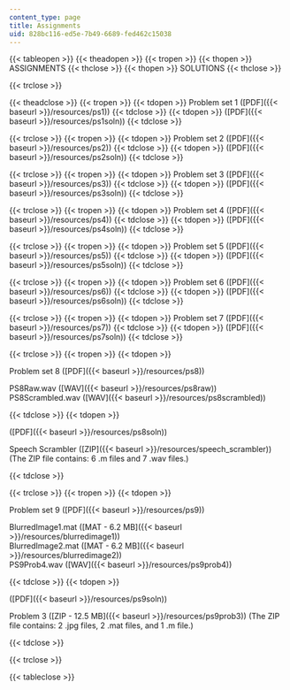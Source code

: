 ```yaml
---
content_type: page
title: Assignments
uid: 828bc116-ed5e-7b49-6689-fed462c15038
---
```


{{< tableopen >}}
{{< theadopen >}}
{{< tropen >}}
{{< thopen >}}
ASSIGNMENTS
{{< thclose >}}
{{< thopen >}}
SOLUTIONS
{{< thclose >}}

{{< trclose >}}

{{< theadclose >}}
{{< tropen >}}
{{< tdopen >}}
Problem set 1 ([PDF]({{< baseurl >}}/resources/ps1))
{{< tdclose >}}
{{< tdopen >}}
([PDF]({{< baseurl >}}/resources/ps1soln))
{{< tdclose >}}

{{< trclose >}}
{{< tropen >}}
{{< tdopen >}}
Problem set 2 ([PDF]({{< baseurl >}}/resources/ps2))
{{< tdclose >}}
{{< tdopen >}}
([PDF]({{< baseurl >}}/resources/ps2soln))
{{< tdclose >}}

{{< trclose >}}
{{< tropen >}}
{{< tdopen >}}
Problem set 3 ([PDF]({{< baseurl >}}/resources/ps3))
{{< tdclose >}}
{{< tdopen >}}
([PDF]({{< baseurl >}}/resources/ps3soln))
{{< tdclose >}}

{{< trclose >}}
{{< tropen >}}
{{< tdopen >}}
Problem set 4 ([PDF]({{< baseurl >}}/resources/ps4))
{{< tdclose >}}
{{< tdopen >}}
([PDF]({{< baseurl >}}/resources/ps4soln))
{{< tdclose >}}

{{< trclose >}}
{{< tropen >}}
{{< tdopen >}}
Problem set 5 ([PDF]({{< baseurl >}}/resources/ps5))
{{< tdclose >}}
{{< tdopen >}}
([PDF]({{< baseurl >}}/resources/ps5soln))
{{< tdclose >}}

{{< trclose >}}
{{< tropen >}}
{{< tdopen >}}
Problem set 6 ([PDF]({{< baseurl >}}/resources/ps6))
{{< tdclose >}}
{{< tdopen >}}
([PDF]({{< baseurl >}}/resources/ps6soln))
{{< tdclose >}}

{{< trclose >}}
{{< tropen >}}
{{< tdopen >}}
Problem set 7 ([PDF]({{< baseurl >}}/resources/ps7))
{{< tdclose >}}
{{< tdopen >}}
([PDF]({{< baseurl >}}/resources/ps7soln))
{{< tdclose >}}

{{< trclose >}}
{{< tropen >}}
{{< tdopen >}}


Problem set 8 ([PDF]({{< baseurl >}}/resources/ps8))

PS8Raw.wav ([WAV]({{< baseurl >}}/resources/ps8raw))  
PS8Scrambled.wav ([WAV]({{< baseurl >}}/resources/ps8scrambled))


{{< tdclose >}}
{{< tdopen >}}


([PDF]({{< baseurl >}}/resources/ps8soln))

Speech Scrambler ([ZIP]({{< baseurl >}}/resources/speech_scrambler)) (The ZIP file contains: 6 .m files and 7 .wav files.)


{{< tdclose >}}

{{< trclose >}}
{{< tropen >}}
{{< tdopen >}}


Problem set 9 ([PDF]({{< baseurl >}}/resources/ps9))

BlurredImage1.mat ([MAT - 6.2 MB]({{< baseurl >}}/resources/blurredimage1))  
BlurredImage2.mat ([MAT - 6.2 MB]({{< baseurl >}}/resources/blurredimage2))  
PS9Prob4.wav ([WAV]({{< baseurl >}}/resources/ps9prob4))


{{< tdclose >}}
{{< tdopen >}}


([PDF]({{< baseurl >}}/resources/ps9soln))

Problem 3 ([ZIP - 12.5 MB]({{< baseurl >}}/resources/ps9prob3)) (The ZIP file contains: 2 .jpg files, 2 .mat files, and 1 .m file.)


{{< tdclose >}}

{{< trclose >}}

{{< tableclose >}}